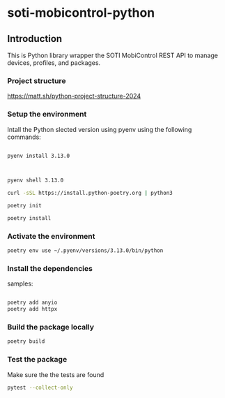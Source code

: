 # soti-mobicontrol-python

## Introduction 
This is Python library wrapper the SOTI MobiControl REST API to manage devices, profiles, and packages. 

### Project structure
https://matt.sh/python-project-structure-2024


### Setup the environment
Intall the Python slected version using pyenv using the following commands:
```bash

pyenv install 3.13.0



pyenv shell 3.13.0

curl -sSL https://install.python-poetry.org | python3

poetry init

poetry install
```

### Activate the environment
```bash
poetry env use ~/.pyenv/versions/3.13.0/bin/python


```

### Install the dependencies
samples:
```bash

poetry add anyio
poetry add httpx

```


### Build the package locally
```bash
poetry build
```

### Test the package
Make sure the the tests are found

```bash
pytest --collect-only
```